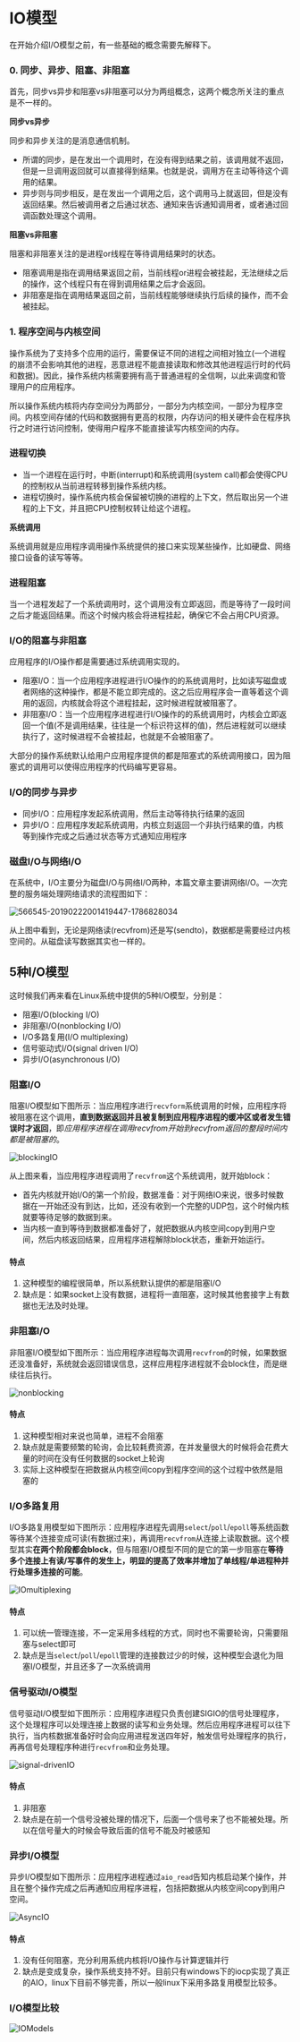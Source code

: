 # IO模型

在开始介绍I/O模型之前，有一些基础的概念需要先解释下。

### 0. 同步、异步、阻塞、非阻塞

首先，同步vs异步和阻塞vs非阻塞可以分为两组概念，这两个概念所关注的重点是不一样的。

**同步vs异步**

同步和异步关注的是消息通信机制。

- 所谓的同步，是在发出一个调用时，在没有得到结果之前，该调用就不返回，但是一旦调用返回就可以直接得到结果。也就是说，调用方在主动等待这个调用的结果。
- 异步则与同步相反，是在发出一个调用之后，这个调用马上就返回，但是没有返回结果。然后被调用者之后通过状态、通知来告诉通知调用者，或者通过回调函数处理这个调用。

**阻塞vs非阻塞**

阻塞和非阻塞关注的是进程or线程在等待调用结果时的状态。

- 阻塞调用是指在调用结果返回之前，当前线程or进程会被挂起，无法继续之后的操作，这个线程只有在得到调用结果之后才会返回。
- 非阻塞是指在调用结果返回之前，当前线程能够继续执行后续的操作，而不会被挂起。


### 1. 程序空间与内核空间

操作系统为了支持多个应用的运行，需要保证不同的进程之间相对独立(一个进程的崩溃不会影响其他的进程，恶意进程不能直接读取和修改其他进程运行时的代码和数据)。因此，操作系统内核需要拥有高于普通进程的全信啊，以此来调度和管理用户的应用程序。

所以操作系统内核将内存空间分为两部分，一部分为内核空间，一部分为程序空间。内核空间存储的代码和数据拥有更高的权限，内存访问的相关硬件会在程序执行之时进行访问控制，使得用户程序不能直接读写内核空间的内存。

### 进程切换

- 当一个进程在运行时，中断(interrupt)和系统调用(system call)都会使得CPU的控制权从当前进程转移到操作系统内核。
- 进程切换时，操作系统内核会保留被切换的进程的上下文，然后取出另一个进程的上下文，并且把CPU控制权转让给这个进程。

**系统调用**

系统调用就是应用程序调用操作系统提供的接口来实现某些操作，比如硬盘、网络接口设备的读写等等。

### 进程阻塞

当一个进程发起了一个系统调用时，这个调用没有立即返回，而是等待了一段时间之后才能返回结果。而这个时候内核会将进程挂起，确保它不会占用CPU资源。



### I/O的阻塞与非阻塞

应用程序的I/O操作都是需要通过系统调用实现的。
- 阻塞I/O：当一个应用程序进程进行I/O操作的的系统调用时，比如读写磁盘或者网络的这种操作，都是不能立即完成的。这之后应用程序会一直等着这个调用的返回，内核就会将这个进程挂起，这时候进程就被阻塞了。
- 非阻塞I/O：当一个应用程序进程进行I/O操作的的系统调用时，内核会立即返回一个值(不是调用结果，往往是一个标识符这样的值)，然后进程就可以继续执行了，这时候进程不会被挂起，也就是不会被阻塞了。

大部分的操作系统默认给用户应用程序提供的都是阻塞式的系统调用接口，因为阻塞式的调用可以使得应用程序的代码编写更容易。

### I/O的同步与异步

- 同步I/O：应用程序发起系统调用，然后主动等待执行结果的返回
- 异步I/O：应用程序发起系统调用，内核立刻返回一个非执行结果的值，内核等到操作完成之后通过状态等方式通知应用程序


### 磁盘I/O与网络I/O

在系统中，I/O主要分为磁盘I/O与网络I/O两种，本篇文章主要讲网络I/O。一次完整的服务端处理网络请求的流程图如下：

![566545-20190222001419447-1786828034](https://user-images.githubusercontent.com/16413289/57978628-e4b55f80-7a43-11e9-9eba-a578dea8b011.png)

从上图中看到，无论是网络读(recvfrom)还是写(sendto)，数据都是需要经过内核空间的。从磁盘读写数据其实也一样的。


## 5种I/O模型

这时候我们再来看在Linux系统中提供的5种I/O模型，分别是：
- 阻塞I/O(blocking I/O)
- 非阻塞I/O(nonblocking I/O)
- I/O多路复用(I/O multiplexing)
- 信号驱动式I/O(signal driven I/O)
- 异步I/O(asynchronous I/O)

### 阻塞I/O

阻塞I/O模型如下图所示：当应用程序进行`recvform`系统调用的时候，应用程序将被阻塞在这个调用，**直到数据返回并且被复制到应用程序进程的缓冲区或者发生错误时才返回**，即*应用程序进程在调用recvfrom开始到recvfrom返回的整段时间内都是被阻塞的*。

![blockingIO](https://user-images.githubusercontent.com/16413289/57979103-62309e00-7a4b-11e9-8d6a-75b569092be4.png)

从上图来看，当应用程序进程调用了`recvfrom`这个系统调用，就开始block：
- 首先内核就开始I/O的第一个阶段，数据准备：对于网络IO来说，很多时候数据在一开始还没有到达，比如，还没有收到一个完整的UDP包，这个时候内核就要等待足够的数据到来。
- 当内核一直到等待到数据都准备好了，就把数据从内核空间copy到用户空间，然后内核返回结果，应用程序进程解除block状态，重新开始运行。

#### 特点

1. 这种模型的编程很简单，所以系统默认提供的都是阻塞I/O
2. 缺点是：如果socket上没有数据，进程将一直阻塞，这时候其他套接字上有数据也无法及时处理。

### 非阻塞I/O

非阻塞I/O模型如下图所示：当应用程序进程每次调用`recvfrom`的时候，如果数据还没准备好，系统就会返回错误信息，这样应用程序进程就不会block住，而是继续往后执行。

![nonblocking](https://user-images.githubusercontent.com/16413289/57979508-1aad1080-7a51-11e9-8185-a02cbf5df4b5.png)


#### 特点

1. 这种模型相对来说也简单，进程不会阻塞
2. 缺点就是需要频繁的轮询，会比较耗费资源，在并发量很大的时候将会花费大量的时间在没有任何数据的socket上轮询
3. 实际上这种模型在把数据从内核空间copy到程序空间的这个过程中依然是阻塞的

### I/O多路复用

I/O多路复用模型如下图所示：应用程序进程先调用`select`/`poll`/`epoll`等系统函数等待某个连接变成可读(有数据过来)，再调用`recvfrom`从连接上读取数据。这个模型其实**在两个阶段都会block**，但与阻塞I/O模型不同的是它的第一步阻塞在**等待多个连接上有读/写事件的发生上，明显的提高了效率并增加了单线程/单进程种并行处理多连接的可能**。

![IOmultiplexing](https://user-images.githubusercontent.com/16413289/57979498-079a4080-7a51-11e9-9843-88d8a8c18d14.png)


#### 特点

1. 可以统一管理连接，不一定采用多线程的方式，同时也不需要轮询，只需要阻塞与select即可
2. 缺点是当`select`/`poll`/`epoll`管理的连接数过少的时候，这种模型会退化为阻塞I/O模型，并且还多了一次系统调用


### 信号驱动I/O模型

信号驱动I/O模型如下图所示：应用程序进程只负责创建SIGIO的信号处理程序，这个处理程序可以处理连接上数据的读写和业务处理。然后应用程序进程可以往下执行，当内核数据准备好时会向应用进程发送四年好，触发信号处理程序的执行，再再信号处理程序种进行`recvfrom`和业务处理。

![signal-drivenIO](https://user-images.githubusercontent.com/16413289/57979514-2c8eb380-7a51-11e9-8e66-b038f44def80.png)

#### 特点

1. 非阻塞
2. 缺点是在前一个信号没被处理的情况下，后面一个信号来了也不能被处理。所以在信号量大的时候会导致后面的信号不能及时被感知


### 异步I/O模型

异步I/O模型如下图所示：应用程序进程通过`aio_read`告知内核启动某个操作，并且在整个操作完成之后再通知应用程序进程，包括把数据从内核空间copy到用户空间。

![AsyncIO](https://user-images.githubusercontent.com/16413289/57979574-50062e00-7a52-11e9-8d58-758167d330df.png)

#### 特点

1. 没有任何阻塞，充分利用系统内核将I/O操作与计算逻辑并行
2. 缺点是变成复杂，操作系统支持不好。目前只有windows下的iocp实现了真正的AIO，linux下目前不够完善，所以一般linux下采用多路复用模型比较多。


### I/O模型比较

![IOModels](https://user-images.githubusercontent.com/16413289/57979682-e4bd5b80-7a53-11e9-8082-3fd1d000e8fd.png)


